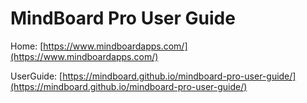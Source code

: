 
# MindBoard Pro User Guide

Home:
[https://www.mindboardapps.com/](https://www.mindboardapps.com/)

UserGuide:
[https://mindboard.github.io/mindboard-pro-user-guide/](https://mindboard.github.io/mindboard-pro-user-guide/)
